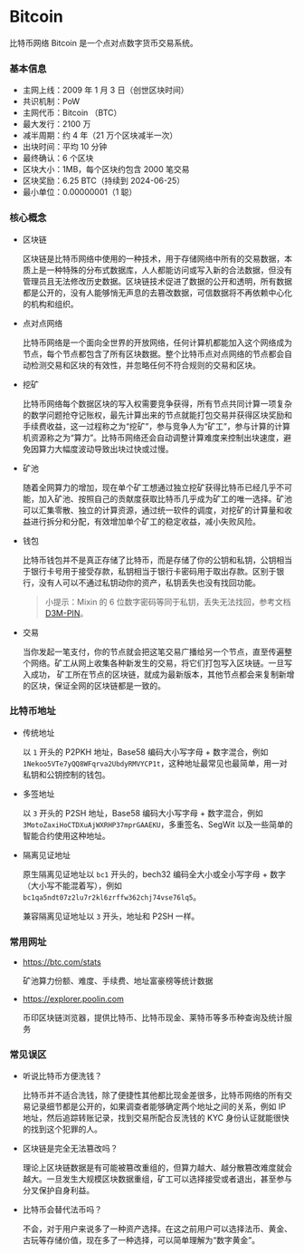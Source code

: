 # Bitcoin

比特币网络 Bitcoin 是一个点对点数字货币交易系统。

### 基本信息

- 主网上线：2009 年 1 月 3 日（创世区块时间）
- 共识机制：PoW
- 主网代币：Bitcoin （BTC）
- 最大发行：2100 万
- 减半周期：约 4 年（21 万个区块减半一次）
- 出块时间：平均 10 分钟
- 最终确认：6 个区块
- 区块大小：1MB，每个区块约包含 2000 笔交易
- 区块奖励：6.25 BTC（持续到 2024-06-25）
- 最小单位：0.00000001（1 聪）

### 核心概念

- 区块链

  区块链是比特币网络中使用的一种技术，用于存储网络中所有的交易数据，本质上是一种特殊的分布式数据库，人人都能访问或写入新的合法数据，但没有管理员且无法修改历史数据。区块链技术促进了数据的公开和透明，所有数据都是公开的，没有人能够悄无声息的去篡改数据，可信数据将不再依赖中心化的机构和组织。

- 点对点网络

  比特币网络是一个面向全世界的开放网络，任何计算机都能加入这个网络成为节点，每个节点都包含了所有区块数据。整个比特币点对点网络的节点都会自动检测交易和区块的有效性，并忽略任何不符合规则的交易和区块。

- 挖矿

  比特币网络每个数据区块的写入权需要竞争获得，所有节点共同计算一项复杂的数学问题抢夺记账权，最先计算出来的节点就能打包交易并获得区块奖励和手续费收益，这一过程称之为“挖矿”，参与竞争人为“矿工”，参与计算的计算机资源称之为“算力”。比特币网络还会自动调整计算难度来控制出块速度，避免因算力大幅度波动导致出块过快或过慢。
  
- 矿池

  随着全网算力的增加，现在单个矿工想通过独立挖矿获得比特币已经几乎不可能，加入矿池、按照自己的贡献度获取比特币几乎成为矿工的唯一选择。矿池可以汇集零散、独立的计算资源，通过统一软件的调度，对挖矿的计算量和收益进行拆分和分配，有效增加单个矿工的稳定收益，减小失败风险。

- 钱包

  比特币钱包并不是真正存储了比特币，而是存储了你的公钥和私钥，公钥相当于银行卡号用于接受存款，私钥相当于银行卡密码用于取出存款。区别于银行，没有人可以不通过私钥动你的资产，私钥丢失也没有找回功能。

  > 小提示：Mixin 的 6 位数字密码等同于私钥，丢失无法找回，参考文档 [D3M-PIN](/document/mainnet/d3m-pin)。

- 交易

  当你发起一笔支付，你的节点就会把这笔交易广播给另一个节点，直至传遍整个网络。矿工从网上收集各种新发生的交易，将它们打包写入区块链。一旦写入成功， 矿工所在节点的区块链，就成为最新版本，其他节点都会来复制新增的区块，保证全网的区块链都是一致的。

### 比特币地址

- 传统地址

  以 `1` 开头的 P2PKH 地址，Base58 编码大小写字母 + 数字混合，例如 `1Nekoo5VTe7yQQ8WFqrva2UbdyRMVYCP1t`，这种地址最常见也最简单，用一对私钥和公钥控制的钱包。

- 多签地址

  以 `3` 开头的 P2SH 地址，Base58 编码大小写字母 + 数字混合，例如 `3MotoZaxiHoCTDXuAjWXRHP37mprGAAEKU`，多重签名、SegWit 以及一些简单的智能合约使用这种地址。

- 隔离见证地址

  原生隔离见证地址以 `bc1` 开头的，bech32 编码全大小或全小写字母 + 数字（大小写不能混着写），例如 `bc1qa5ndt07z2lu7r2kl6zrffw362chj74vse76lq5`。

  兼容隔离见证地址以 `3` 开头，地址和 P2SH 一样。

### 常用网址

- https://btc.com/stats

  矿池算力份额、难度、手续费、地址富豪榜等统计数据

- https://explorer.poolin.com

  币印区块链浏览器，提供比特币、比特币现金、莱特币等多币种查询及统计服务

### 常见误区

- 听说比特币方便洗钱？

  比特币并不适合洗钱，除了便捷性其他都比现金差很多，比特币网络的所有交易记录细节都是公开的，如果调查者能够确定两个地址之间的关系，例如 IP 地址，然后追踪转账记录，找到交易所配合反洗钱的 KYC 身份认证就能很快的找到这个犯罪的人。

- 区块链是完全无法篡改吗？

  理论上区块链数据是有可能被篡改重组的，但算力越大、越分散篡改难度就会越大。一旦发生大规模区块数据重组，矿工可以选择接受或者退出，甚至参与分叉保护自身利益。

- 比特币会替代法币吗？

  不会，对于用户来说多了一种资产选择。在这之前用户可以选择法币、黄金、古玩等存储价值，现在多了一种选择，可以简单理解为“数字黄金”。
